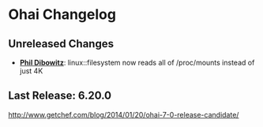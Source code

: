 # Ohai Changelog

## Unreleased Changes

* [**Phil Dibowitz**](https://github.com/jaymzh):
  linux::filesystem now reads all of /proc/mounts instead of just 4K

## Last Release: 6.20.0

http://www.getchef.com/blog/2014/01/20/ohai-7-0-release-candidate/
